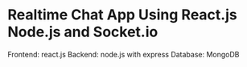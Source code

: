 # Realtime Chat App Using React.js Node.js and Socket.io

Frontend: react.js
Backend: node.js with express
Database: MongoDB

